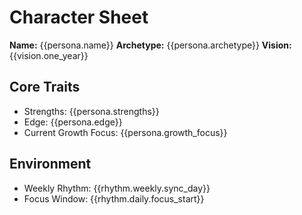 # Character Sheet

**Name:** {{persona.name}}
**Archetype:** {{persona.archetype}}
**Vision:** {{vision.one_year}}

## Core Traits
- Strengths: {{persona.strengths}}
- Edge: {{persona.edge}}
- Current Growth Focus: {{persona.growth_focus}}

## Environment
- Weekly Rhythm: {{rhythm.weekly.sync_day}}
- Focus Window: {{rhythm.daily.focus_start}}
